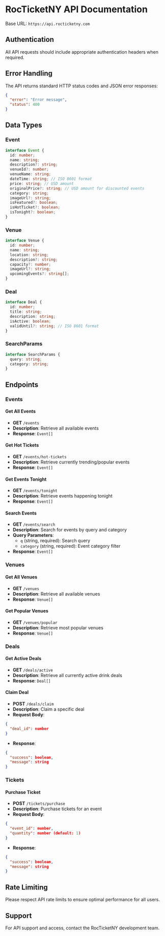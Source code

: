 # RocTicketNY API Documentation

Base URL: `https://api.rocticketny.com`

## Authentication
All API requests should include appropriate authentication headers when required.

## Error Handling
The API returns standard HTTP status codes and JSON error responses:

```json
{
  "error": "Error message",
  "status": 400
}
```

## Data Types

### Event
```typescript
interface Event {
  id: number;
  name: string;
  description?: string;
  venueId?: number;
  venueName: string;
  dateTime: string; // ISO 8601 format
  price: string; // USD amount
  originalPrice?: string; // USD amount for discounted events
  category: string;
  imageUrl?: string;
  isFeatured?: boolean;
  isHotTicket?: boolean;
  isTonight?: boolean;
}
```

### Venue
```typescript
interface Venue {
  id: number;
  name: string;
  location: string;
  description?: string;
  capacity?: number;
  imageUrl?: string;
  upcomingEvents?: string[];
}
```

### Deal
```typescript
interface Deal {
  id: number;
  title: string;
  description: string;
  isActive: boolean;
  validUntil?: string; // ISO 8601 format
}
```

### SearchParams
```typescript
interface SearchParams {
  query: string;
  category: string;
}
```

## Endpoints

### Events

#### Get All Events
- **GET** `/events`
- **Description**: Retrieve all available events
- **Response**: `Event[]`

#### Get Hot Tickets
- **GET** `/events/hot-tickets`
- **Description**: Retrieve currently trending/popular events
- **Response**: `Event[]`

#### Get Events Tonight
- **GET** `/events/tonight`
- **Description**: Retrieve events happening tonight
- **Response**: `Event[]`

#### Search Events
- **GET** `/events/search`
- **Description**: Search for events by query and category
- **Query Parameters**:
  - `q` (string, required): Search query
  - `category` (string, required): Event category filter
- **Response**: `Event[]`

### Venues

#### Get All Venues
- **GET** `/venues`
- **Description**: Retrieve all available venues
- **Response**: `Venue[]`

#### Get Popular Venues
- **GET** `/venues/popular`
- **Description**: Retrieve most popular venues
- **Response**: `Venue[]`

### Deals

#### Get Active Deals
- **GET** `/deals/active`
- **Description**: Retrieve all currently active drink deals
- **Response**: `Deal[]`

#### Claim Deal
- **POST** `/deals/claim`
- **Description**: Claim a specific deal
- **Request Body**:
```json
{
  "deal_id": number
}
```
- **Response**:
```json
{
  "success": boolean,
  "message": string
}
```

### Tickets

#### Purchase Ticket
- **POST** `/tickets/purchase`
- **Description**: Purchase tickets for an event
- **Request Body**:
```json
{
  "event_id": number,
  "quantity": number (default: 1)
}
```
- **Response**:
```json
{
  "success": boolean,
  "message": string
}
```

## Rate Limiting
Please respect API rate limits to ensure optimal performance for all users.

## Support
For API support and access, contact the RocTicketNY development team.